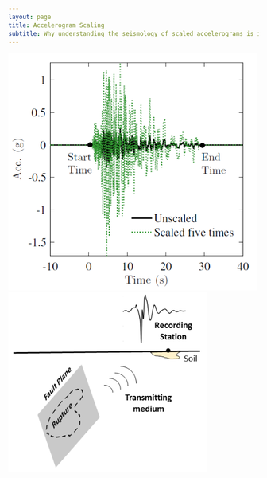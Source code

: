 ```yaml
---
layout: page
title: Accelerogram Scaling
subtitle: Why understanding the seismology of scaled accelerograms is important for Earthquake Engineering?
---
```


<img src="/Blogs/PBEE/Scaling_Desc.PNG" width="500">

<img src="/Blogs/PBEE/Schem_Easy1.png" width="400">


